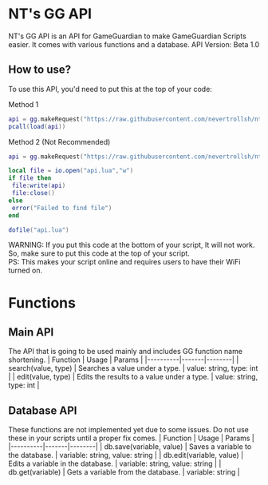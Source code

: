 # NT's GG API
NT's GG API is an API for GameGuardian to make GameGuardian Scripts easier. It comes with various functions and a database.
API Version: Beta 1.0

## How to use?
To use this API, you'd need to put this at the top of your code:

Method 1
```lua
api = gg.makeRequest("https://raw.githubusercontent.com/nevertrollsh/nt-gg-api/main/api.lua").content
pcall(load(api))
```
Method 2 (Not Recommended)
```lua
api = gg.makeRequest("https://raw.githubusercontent.com/nevertrollsh/nt-gg-api/main/api.lua").content

local file = io.open("api.lua","w")
if file then
 file:write(api)
 file:close()
else
 error("Failed to find file")
end

dofile("api.lua")
```
WARNING: If you put this code at the bottom of your script, It will not work. So, make sure to put this code at the top of your script.\
PS: This makes your script online and requires users to have their WiFi turned on.

# Functions

## Main API
The API that is going to be used mainly and includes GG function name shortening.
| Function | Usage | Params |
|----------|-------|--------|
| search(value, type) | Searches a value under a type. | value: string, type: int |
| edit(value, type) | Edits the results to a value under a type. | value: string, type: int |

## Database API
These functions are not implemented yet due to some issues. Do not use these in your scripts until a proper fix comes.
| Function | Usage | Params |
|----------|-------|--------|
| db.save(variable, value) | Saves a variable to the database. | variable: string, value: string |
| db.edit(variable, value) | Edits a variable in the database. | variable: string, value: string |
| db.get(variable) | Gets a variable from the database. | variable: string |
